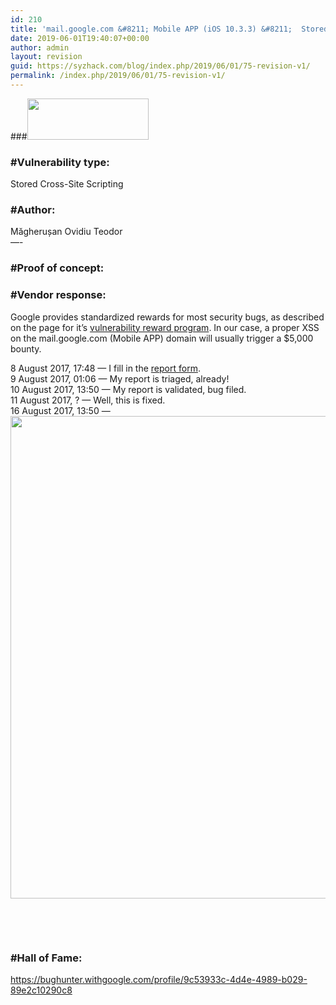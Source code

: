```yaml
---
id: 210
title: 'mail.google.com &#8211; Mobile APP (iOS 10.3.3) &#8211;  Stored Cross-Site Scripting &#8211; $5,000 Bounty Awarded &#8220;onmouseover=prompt(1);//'
date: 2019-06-01T19:40:07+00:00
author: admin
layout: revision
guid: https://syzhack.com/blog/index.php/2019/06/01/75-revision-v1/
permalink: /index.php/2019/06/01/75-revision-v1/
---
```

###<img class="wp-image-76 aligncenter" src="https://syzhack.com/blog/wp-content/uploads/2018/12/Googlelogo.png" alt="" width="194" height="66" /> 

### #Vulnerability type:

Stored Cross-Site Scripting

### #Author:

Măgherușan Ovidiu Teodor  
&#8212;-

### #Proof of concept:<figure id="9d65" class="graf graf--figure graf-after--p"> 

<div class="aspectRatioPlaceholder is-locked">
  <p>
  </p>
  
  <h3 id="a384" class="graf graf--h3 graf-after--p">
    #Vendor response:
  </h3>
  
  <p id="634a" class="graf graf--p graf-after--h3">
    Google provides standardized rewards for most security bugs, as described on the page for it&#8217;s <a class="markup--anchor markup--p-anchor" href="https://www.google.com/about/appsecurity/reward-program/index.html#rewards" target="_blank" rel="nofollow noopener" data-href="https://www.google.com/about/appsecurity/reward-program/index.html#rewards">vulnerability reward program</a>. In our case, a proper XSS on the mail.google.com (Mobile APP) domain will usually trigger a $5,000 bounty.
  </p>
  
  <p id="0fc4" class="graf graf--p graf-after--p">
    8 August 2017, 17:48 — I fill in the <a class="markup--anchor markup--p-anchor" href="https://www.google.com/appserve/security-bugs/new" target="_blank" rel="nofollow noopener" data-href="https://www.google.com/appserve/security-bugs/new">report form</a>.<br /> 9 August 2017, 01:06 — My report is triaged, already!<br /> 10 August 2017, 13:50 — My report is validated, bug filed.<br /> 11 August 2017, ? — Well, this is fixed.<br /> 16 August 2017, 13:50 —<img class="alignnone size-full wp-image-82" src="https://syzhack.com/blog/wp-content/uploads/2018/12/Screenshot_3.png" alt="" width="634" height="772" />
  </p>
  
  <p>
    &nbsp;
  </p>
</div></figure> 

&nbsp;

### #Hall of Fame:

https://bughunter.withgoogle.com/profile/9c53933c-4d4e-4989-b029-89e2c10290c8